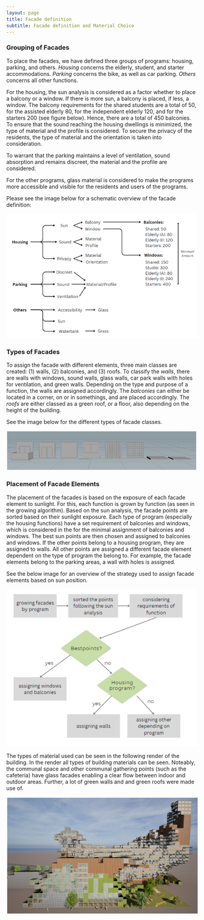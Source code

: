 ```yaml
---
layout: page
title: Facade definition  
subtitle: Facade definition and Material Choice   
---
```

### Grouping of Facades
To place the facades, we have defined three groups of programs: housing, parking, and others. *Housing* concerns the elderly, student, and starter accommodations. *Parking* concerns the bike, as well as car parking. *Others* concerns all other functions. 

For the housing, the sun analysis  is considered as a factor whether to place a balcony or a window. If there is more sun, a balcony is placed, if less, a window. The balcony requirements for the shared students are a total of 50, for the assisted elderly 80, for the independent elderly 120, and for the starters 200 (see figure below). Hence, there are a total of 450 balconies. To ensure that the sound reaching the housing dwellings is minimized, the type of material and the profile is considered. To secure the privacy of the residents, the type of material and the orientation is taken into consideration. 

To warrant that the parking maintains a level of ventilation, sound absorption and remains discreet, the material and the profile are considered. 

For the other programs, glass material is considered to make the programs more accessible and visible for the residents and users of the programs. 

Please see the image below for a schematic overview of the facade definition:

![Text_test](assets/img/facadedef2.png)

### Types of Facades 

To assign the facade with different elements, three main classes are created: (1) walls, (2) balconies, and (3) roofs. To classify the *walls*, there are walls with windows, sound walls, glass walls, car park walls with holes for ventilation, and green walls. Depending on the type and purpose of a function, the walls are assigned accordingly. The *balconies* can either be located in a corner, on or in somethings, and are placed accordingly. The *roofs* are either classed as a green roof, or a floor, also depending on the height of the building. 

See the image below for the different types of facade classes. 

![Text_test](assets/img/facadelement.png)

### Placement of Facade Elements 

The placement of the facades is based on the exposure of each facade element to sunlight. For this, each function is grown by function (as seen in the growing algorithm). Based on the sun analysis, the facade points are sorted based on their sunlight exposure. Each type of program (especially the housing functions) have a set requirement of balconies and windows, which is considered in the for the minimal assignment of balconies and windows. The best sun points are then chosen and assigned to balconies and windows. If the other points belong to a housing program, they are assigned to walls. All other points are assigned a different facade element dependent on the type of program the belong to. For example, the facade elements belong to the parking areas, a wall with holes is assigned.  

See the below image for an overview of the strategy used to assign facade elements based on sun position. 

![Text_test](assets/img/facade_strategy.png)

The types of material used can be seen in the following render of the building. In the render all types of building materials can be seen. Noteably, the communal space and other communal gathering points (such as the cafeteria) have glass facades enabling a clear flow between indoor and outdoor areas. Further, a lot of green walls and and green roofs were made use of. 

![Text_test](assets/img/facade_vis.png)